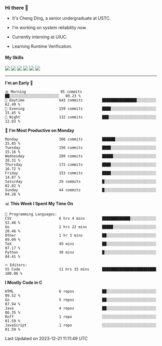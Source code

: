 ### Hi there 👋

* It's Cheng Ding, a senior undergraduate at USTC.
  
* I'm working on system reliability now.

* Currently interning at UIUC.

* Learning Runtime Verification.

#### My Skills

![](https://img.shields.io/badge/C++-65318e?logo=cplusplus&logoColor=fff)
![](https://img.shields.io/badge/Python-3e74a2?logo=python&logoColor=fff)
![](https://img.shields.io/badge/C-5654a2?logo=c&logoColor=fff)
![](https://img.shields.io/badge/Go-00aaff?logo=go&logoColor=fff)
![](https://img.shields.io/badge/Docker-0088ff?logo=docker&logoColor=fff)
![](https://img.shields.io/badge/Apache-D22128?logo=apache&logoColor=fff)

---
<!--START_SECTION:waka-->
**I'm an Early 🐤** 

```text
🌞 Morning                95 commits          ██░░░░░░░░░░░░░░░░░░░░░░░   09.23 % 
🌆 Daytime                643 commits         ████████████████░░░░░░░░░   62.49 % 
🌃 Evening                159 commits         ████░░░░░░░░░░░░░░░░░░░░░   15.45 % 
🌙 Night                  132 commits         ███░░░░░░░░░░░░░░░░░░░░░░   12.83 % 
```
📅 **I'm Most Productive on Monday** 

```text
Monday                   266 commits         ██████░░░░░░░░░░░░░░░░░░░   25.85 % 
Tuesday                  156 commits         ████░░░░░░░░░░░░░░░░░░░░░   15.16 % 
Wednesday                209 commits         █████░░░░░░░░░░░░░░░░░░░░   20.31 % 
Thursday                 172 commits         ████░░░░░░░░░░░░░░░░░░░░░   16.72 % 
Friday                   153 commits         ████░░░░░░░░░░░░░░░░░░░░░   14.87 % 
Saturday                 29 commits          █░░░░░░░░░░░░░░░░░░░░░░░░   02.82 % 
Sunday                   44 commits          █░░░░░░░░░░░░░░░░░░░░░░░░   04.28 % 
```


📊 **This Week I Spent My Time On** 

```text
💬 Programming Languages: 
CSV                      6 hrs 4 mins        █████████████░░░░░░░░░░░░   52.48 % 
Go                       2 hrs 22 mins       █████░░░░░░░░░░░░░░░░░░░░   20.46 % 
Other                    1 hr 3 mins         ██░░░░░░░░░░░░░░░░░░░░░░░   09.09 % 
TeX                      49 mins             ██░░░░░░░░░░░░░░░░░░░░░░░   07.17 % 
Python                   30 mins             █░░░░░░░░░░░░░░░░░░░░░░░░   04.41 % 

🔥 Editors: 
VS Code                  11 hrs 35 mins      █████████████████████████   100.00 % 
```

**I Mostly Code in C** 

```text
HTML                     6 repos             ██░░░░░░░░░░░░░░░░░░░░░░░   09.52 % 
Go                       5 repos             ██░░░░░░░░░░░░░░░░░░░░░░░   07.94 % 
Java                     4 repos             ██░░░░░░░░░░░░░░░░░░░░░░░   06.35 % 
Roff                     1 repo              ░░░░░░░░░░░░░░░░░░░░░░░░░   01.59 % 
JavaScript               1 repo              ░░░░░░░░░░░░░░░░░░░░░░░░░   01.59 % 
```




 Last Updated on 2023-12-21 11:11:49 UTC
<!--END_SECTION:waka-->
